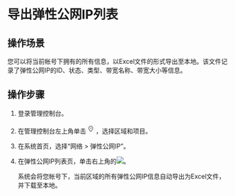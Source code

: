 # 导出弹性公网IP列表<a name="eip_0003"></a>

## 操作场景<a name="zh-cn_topic_0233468221_section50407262175221"></a>

您可以将当前帐号下拥有的所有信息，以Excel文件的形式导出至本地。该文件记录了弹性公网IP的ID、状态、类型、带宽名称、带宽大小等信息。

## 操作步骤<a name="zh-cn_topic_0233468221_section8755447183137"></a>

1.  登录管理控制台。
2.  在管理控制台左上角单击![](figures/icon-region.png)，选择区域和项目。
3.  在系统首页，选择“网络 \> 弹性公网IP”。
4.  在弹性公网IP列表页，单击右上角的![](figures/icon-export-4.png)。

    系统会将您帐号下，当前区域的所有弹性公网IP信息自动导出为Excel文件，并下载至本地。



